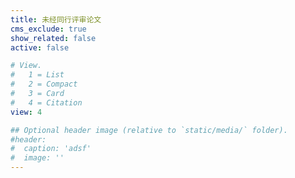 ```yaml
---
title: 未经同行评审论文
cms_exclude: true
show_related: false
active: false

# View.
#   1 = List
#   2 = Compact
#   3 = Card
#   4 = Citation
view: 4

## Optional header image (relative to `static/media/` folder).
#header:
#  caption: 'adsf'
#  image: ''
---
```

